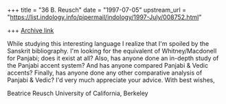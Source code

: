 +++
title = "36 B. Reusch"
date = "1997-07-05"
upstream_url = "https://list.indology.info/pipermail/indology/1997-July/008752.html"

+++
[Archive link](https://list.indology.info/pipermail/indology/1997-July/008752.html)

While studying this interesting language I realize that I'm spoiled by the
Sanskrit bibliography. I'm looking for the equivalent of Whitney/Macdonell
for Panjabi; does it exist at all?
Also, has anyone done an in-depth study of the Panjabi accent system? And
has anyone compared Panjabi & Vedic accents?
Finally, has anyone done any other comparative analysis of Panjabi & Vedic?
I'd very much appreciate your advice.
With best wishes,

Beatrice Reusch
University of California, Berkeley







